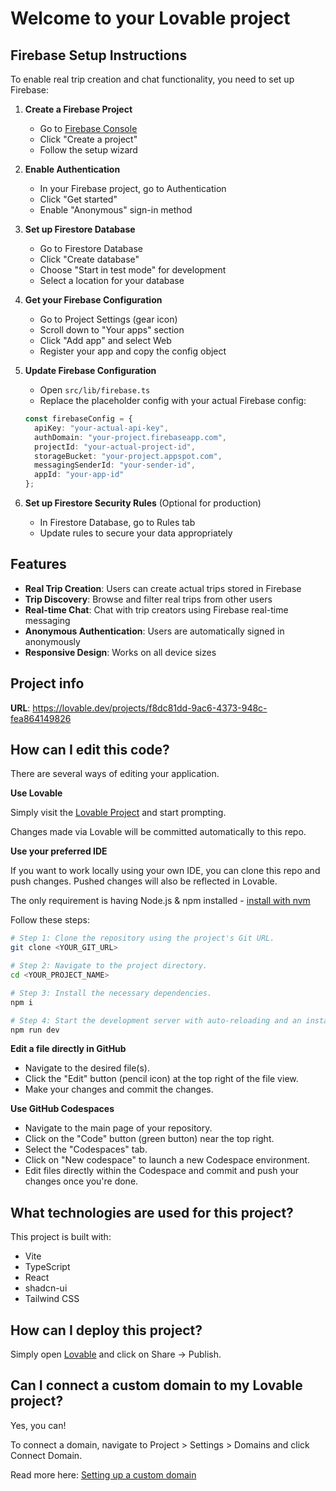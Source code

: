 # Welcome to your Lovable project

## Firebase Setup Instructions

To enable real trip creation and chat functionality, you need to set up Firebase:

1. **Create a Firebase Project**
   - Go to [Firebase Console](https://console.firebase.google.com/)
   - Click "Create a project"
   - Follow the setup wizard

2. **Enable Authentication**
   - In your Firebase project, go to Authentication
   - Click "Get started"
   - Enable "Anonymous" sign-in method

3. **Set up Firestore Database**
   - Go to Firestore Database
   - Click "Create database"
   - Choose "Start in test mode" for development
   - Select a location for your database

4. **Get your Firebase Configuration**
   - Go to Project Settings (gear icon)
   - Scroll down to "Your apps" section
   - Click "Add app" and select Web
   - Register your app and copy the config object

5. **Update Firebase Configuration**
   - Open `src/lib/firebase.ts`
   - Replace the placeholder config with your actual Firebase config:
   ```typescript
   const firebaseConfig = {
     apiKey: "your-actual-api-key",
     authDomain: "your-project.firebaseapp.com",
     projectId: "your-actual-project-id",
     storageBucket: "your-project.appspot.com",
     messagingSenderId: "your-sender-id",
     appId: "your-app-id"
   };
   ```

6. **Set up Firestore Security Rules** (Optional for production)
   - In Firestore Database, go to Rules tab
   - Update rules to secure your data appropriately

## Features

- **Real Trip Creation**: Users can create actual trips stored in Firebase
- **Trip Discovery**: Browse and filter real trips from other users
- **Real-time Chat**: Chat with trip creators using Firebase real-time messaging
- **Anonymous Authentication**: Users are automatically signed in anonymously
- **Responsive Design**: Works on all device sizes

## Project info

**URL**: https://lovable.dev/projects/f8dc81dd-9ac6-4373-948c-fea864149826

## How can I edit this code?

There are several ways of editing your application.

**Use Lovable**

Simply visit the [Lovable Project](https://lovable.dev/projects/f8dc81dd-9ac6-4373-948c-fea864149826) and start prompting.

Changes made via Lovable will be committed automatically to this repo.

**Use your preferred IDE**

If you want to work locally using your own IDE, you can clone this repo and push changes. Pushed changes will also be reflected in Lovable.

The only requirement is having Node.js & npm installed - [install with nvm](https://github.com/nvm-sh/nvm#installing-and-updating)

Follow these steps:

```sh
# Step 1: Clone the repository using the project's Git URL.
git clone <YOUR_GIT_URL>

# Step 2: Navigate to the project directory.
cd <YOUR_PROJECT_NAME>

# Step 3: Install the necessary dependencies.
npm i

# Step 4: Start the development server with auto-reloading and an instant preview.
npm run dev
```

**Edit a file directly in GitHub**

- Navigate to the desired file(s).
- Click the "Edit" button (pencil icon) at the top right of the file view.
- Make your changes and commit the changes.

**Use GitHub Codespaces**

- Navigate to the main page of your repository.
- Click on the "Code" button (green button) near the top right.
- Select the "Codespaces" tab.
- Click on "New codespace" to launch a new Codespace environment.
- Edit files directly within the Codespace and commit and push your changes once you're done.

## What technologies are used for this project?

This project is built with:

- Vite
- TypeScript
- React
- shadcn-ui
- Tailwind CSS

## How can I deploy this project?

Simply open [Lovable](https://lovable.dev/projects/f8dc81dd-9ac6-4373-948c-fea864149826) and click on Share -> Publish.

## Can I connect a custom domain to my Lovable project?

Yes, you can!

To connect a domain, navigate to Project > Settings > Domains and click Connect Domain.

Read more here: [Setting up a custom domain](https://docs.lovable.dev/tips-tricks/custom-domain#step-by-step-guide)
